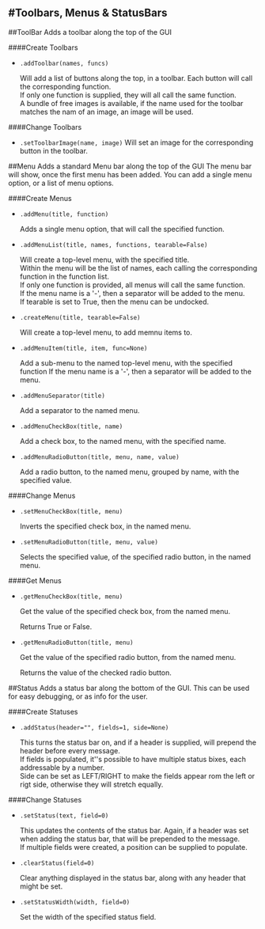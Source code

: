 #Toolbars, Menus & StatusBars
----

##ToolBar
Adds a toolbar along the top of the GUI

####Create Toolbars

* `.addToolbar(names, funcs)`

    Will add a list of buttons along the top, in a toolbar. Each button will call the corresponding function.  
    If only one function is supplied, they will all call the same function.  
    A bundle of free images is available, if the name used for the toolbar matches the nam of an image, an image will be used.  

####Change Toolbars

* `.setToolbarImage(name, image)`
Will set an image for the corresponding button in the toolbar.

##Menu
Adds a standard Menu bar along the top of the GUI
The menu bar will show, once the first menu has been added.
You can add a single menu option, or a list of menu options.

####Create Menus

* `.addMenu(title, function)`

    Adds a single menu option, that will call the specified function.

* `.addMenuList(title, names, functions, tearable=False)`

    Will create a top-level menu, with the specified title.  
    Within the menu will be the list of names, each calling the corresponding function in the function list.  
    If only one function is provided, all menus will call the same function.  
    If the menu name is a '-', then a separator will be added to the menu.  
    If tearable is set to True, then the menu can be undocked.  

* `.createMenu(title, tearable=False)`

    Will create a top-level menu, to add memnu items to.

* `.addMenuItem(title, item, func=None)`

    Add a sub-menu to the named top-level menu, with the specified function
    If the menu name is a '-', then a separator will be added to the menu.

* `.addMenuSeparator(title)`

    Add a separator to the named menu.

* `.addMenuCheckBox(title, name)`

    Add a check box, to the named menu, with the specified name.

* `.addMenuRadioButton(title, menu, name, value)`

    Add a radio button, to the named menu, grouped by name, with the specified value.

####Change Menus

* `.setMenuCheckBox(title, menu)`

    Inverts the specified check box, in the named menu.

* `.setMenuRadioButton(title, menu, value)`

    Selects the specified value, of the specified radio button, in the named menu.

####Get Menus

* `.getMenuCheckBox(title, menu)`

    Get the value of the specified check box, from the named menu.

    Returns True or False.

* `.getMenuRadioButton(title, menu)`

    Get the value of the specified radio button, from the named menu.

    Returns the value of the checked radio button.

##Status
Adds a status bar along the bottom of the GUI.
This can be used for easy debugging, or as info for the user.

####Create Statuses

* `.addStatus(header="", fields=1, side=None)`

    This turns the status bar on, and if a header is supplied, will prepend the header before every message.  
    If fields is populated, it''s possible to have multiple status bixes, each addressable by a number.  
    Side can be set as LEFT/RIGHT to make the fields appear rom the left or rigt side, otherwise they will stretch equally.


####Change Statuses
* `.setStatus(text, field=0)`

    This updates the contents of the status bar. Again, if a header was set when adding the status bar, that will be prepended to the message.  
    If multiple fields were created, a position can be supplied to populate.

* `.clearStatus(field=0)`
    
    Clear anything displayed in the status bar, along with any header that might be set.

* `.setStatusWidth(width, field=0)`

    Set the width of the specified status field.
